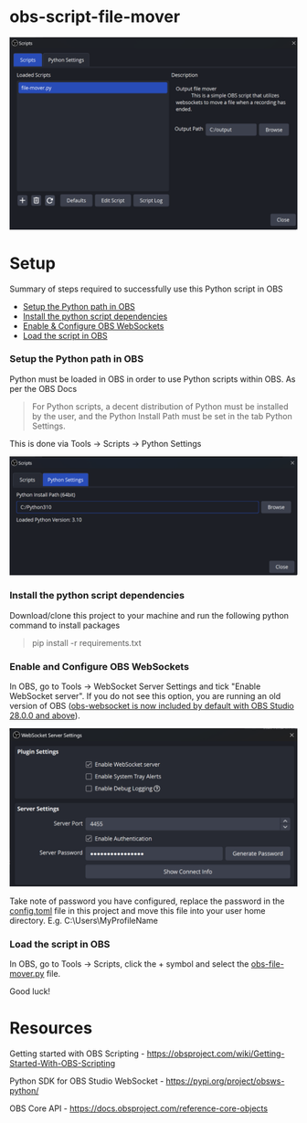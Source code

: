 # obs-script-file-mover

![img.png](docs/img.png)

# Setup

Summary of steps required to successfully use this Python script in OBS

* [Setup the Python path in OBS](#Setup-the-Python-path-in-OBS)
* [Install the python script dependencies](#Install-the-python-script-dependencies)
* [Enable & Configure OBS WebSockets](#Enable-and-Configure-OBS-WebSockets)
* [Load the script in OBS](#Load-the-script-in-OBS)

### Setup the Python path in OBS

Python must be loaded in OBS in order to use Python scripts within OBS. As per the OBS Docs

> For Python scripts, a decent distribution of Python must be installed by the user, and the Python Install Path must be set in the tab Python Settings.

This is done via Tools -> Scripts -> Python Settings

![img_1.png](docs/img_1.png)

### Install the python script dependencies

Download/clone this project to your machine and run the following python command to install packages

> pip install -r requirements.txt

### Enable and Configure OBS WebSockets

In OBS, go to Tools -> WebSocket Server Settings and tick "Enable WebSocket server". If you do not see this option, you are running an old version of OBS ([obs-websocket is now included by default with OBS Studio 28.0.0 and above](https://github.com/obsproject/obs-websocket)).

![img_2.png](docs/img_2.png)

Take note of password you have configured, replace the password in the [config.toml](config.toml) file in this project and move this file into your user home directory. E.g. C:\Users\MyProfileName

### Load the script in OBS

In OBS, go to Tools -> Scripts, click the + symbol and select the [obs-file-mover.py](obs-file-mover.py) file.

Good luck!

# Resources

Getting started with OBS Scripting - https://obsproject.com/wiki/Getting-Started-With-OBS-Scripting

Python SDK for OBS Studio WebSocket - https://pypi.org/project/obsws-python/

OBS Core API - https://docs.obsproject.com/reference-core-objects